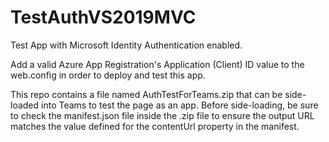# TestAuthVS2019MVC
Test App with Microsoft Identity Authentication enabled.

Add a valid Azure App Registration's Application (Client) ID value to the web.config in order to deploy and test this app.

This repo contains a file named AuthTestForTeams.zip that can be side-loaded into Teams to test the page as an app.  Before side-loading, be sure to check the manifest.json file inside the .zip file to ensure the output URL matches the value defined for the contentUrl property in the manifest.
